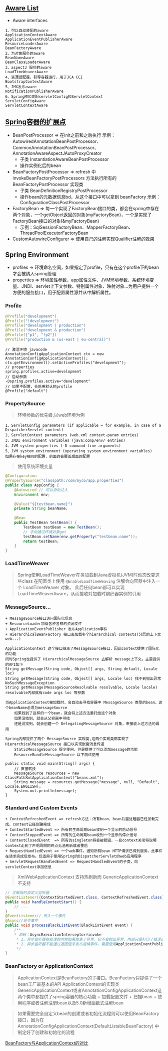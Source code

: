 ## [Aware List](https://docs.spring.io/spring-framework/docs/current/spring-framework-reference/core.html#aware-list)

+ Aware interfaces
```text
1、可以自动装配的aware
ApplicationContextAware
ApplicationEventPublisherAware
ResourceLoaderAware
BeanFactoryAware
2、为对象服务的aware
BeanNameAware
BeanClassLoaderAware
3、aspectJ 服务的aware
LoadTimeWeaverAware
4、资源适配器，引导容器运行，用于JCA CCI
BootstrapContextAware
5、JMX发布aware
NotificationPublisherAware
6、SpringMVC装配servletConfig和ServletContext
ServletConfigAware
ServletContextAware
```

## [Spring容器的扩展点](https://docs.spring.io/spring-framework/docs/current/spring-framework-reference/core.html#beans-factory-extension)

+ BeanPostProcessor => 在init之前和之后执行 示例：AutowiredAnnotationBeanPostProcessor、CommonAnnotationBeanPostProcessor、AnnotationAwareAspectJAutoProxyCreator
    + 子类 InstantiationAwareBeanPostProcessor 
    + 操作实例化后的bean
+ BeanFactoryPostProcessor => refresh 中 invokeBeanFactoryPostProcessors 方法执行所有的 BeanFactoryPostProcessor 实现类
    + 子类 BeanDefinitionRegistryPostProcessor
    + 操作bean的元数据信息bd，从这个接口中可以拿到 beanFactory 示例：ConfigurationClassPostProcessor
+ FactoryBean => 每一个实现了FactoryBean接口的类，都会在spring中存在两个对象，一个getObject返回的对象(myFactoryBean)，一个是实现了FactoryBean接口的对象(&myFactoryBean)
    + 示例：SqlSessionFactoryBean、MapperFactoryBean、ThreadPoolExecutorFactoryBean
+ CustomAutowireConfigurer => 使用自己的注解实现Qualifier注解的效果    

## Spring Environment 

+ profiles => 环境命名空间，如果指定了profile，只有在这个profile下的bean才会被纳入spring管理
+ properties => 环境属性参数，app属性文件、JVM环境参数、系统环境变量、JNDI、servlet上下文参数、特别属性对象、映射对象...为用户提供一个方便的服务接口，用于配置属性源并从中解析属性。

### Profile

```java
@Profile("development")
@Profile("!development")
@Profile("development | production")
@Profile("development & production")
@Profile({"p1", "!p2"})
@Profile("production & (us-east | eu-central)")
```
```text
// 激活环境 javacode
AnnotationConfigApplicationContext ctx = new AnnotationConfigApplicationContext();
ctx.getEnvironment().setActiveProfiles("development");
// properties
spring.profiles.active=development
// 启动参数
-Dspring.profiles.active="development"
// 如果不配置，会启用默认的profile
@Profile("default")
```
### PropertySource 

> 环境参数的优先级,以web环境为例
```text
1、ServletConfig parameters (if applicable — for example, in case of a DispatcherServlet context)
2、ServletContext parameters (web.xml context-param entries)
3、JNDI environment variables (java:comp/env/ entries)
4、JVM system properties (-D command-line arguments)
5、JVM system environment (operating system environment variables)
如果存在key相同的配置，前面的会覆盖后面的配置
```
> 使用系统环境变量
```java
@Configuration
@PropertySource("classpath:/com/myco/app.properties")
public class AppConfig {
    @Autowired // 可以自动注入
    Environment env;
    
    @Value("${testbean.name}")
    private String beanName;
    
    @Bean
    public TestBean testBean() {
        TestBean testBean = new TestBean();
        // 手动通过环境对象get
        testBean.setName(env.getProperty("testbean.name"));
        return testBean;
    }
}
```
### LoadTimeWeaver 
> Spring使用LoadTimeWeaver在类加载到Java虚拟机(JVM)时动态改变这些class
> 在配置类上使用 `@EnableLoadTimeWeaving` 注解会向容器中注入一个 LoadTimeWeaver 对象。
    此后任何bean都可以实现LoadTimeWeaverAware，从而接收对加载时编织器实例的引用

### MessageSource...
    + MessageSource接口访问国际化信息
    + ResourceLoader加载各种各样的资源文件
    + ApplicationEventPublisher 发布Application事件
    + HierarchicalBeanFactory 接口去加载多个hierarchical contexts(分层的上下文 web...)

```text
ApplicationContext 这个接口继承了MessageSource接口，因此context提供了国际化的功能
同时Spring也提供了 HierarchicalMessageSource 去解析 message上下文。主要提供的API如下
String getMessage(String code, Object[] args, String default, Locale loc) 
String getMessage(String code, Object[] args, Locale loc) 找不到抛出异常 NoSuchMessageException 
String getMessage(MessageSourceResolvable resolvable, Locale locale) resolvable内部就有code args loc 等参数

当ApplicationContext被加载时，会自动去寻找容器中 MessageSource 类型的bean，这个beanName必须为messageSource
    如果找到了这样的一个bean，就会将上述方法委托给这个对象
    如果没找到，就会从父容器中寻找
    还是没找到，就会创建一个 DelegatingMessageSource 对象，来接收上述方法的调用
    
Spring内部提供了两个 MessageSource 实现类,这两个实现类都实现了 HierarchicalMessageSource 接口以实现嵌套消息传递
    StaticMessageSource 很少使用，但是提供了可以添加message的功能
    ResourceBundleMessageSource 以下测试使用

public static void main(String[] args) {
    // 直接转换
    MessageSource resources = new ClassPathXmlApplicationContext("beans.xml");
    String message = resources.getMessage("message", null, "Default", Locale.ENGLISH);
    System.out.println(message);
}
```

### Standard and Custom Events
    + ContextRefreshedEvent => refresh方法：所有bean、bean后置处理器已经加载完成，context已经创建完成
    + ContextStartedEvent => 所有的生命周期bean收到一个显示的启动信号
    + ContextStoppedEvent => 所有的生命周期bean收到一个显示的停止信号
    + ContextClosedEvent  => 所有的singleton将会被销毁，一旦context关闭将说明context走到了声明周期的终点无法刷新或者重启
    + RequestHandledEvent => 一个web事件，通知所有bean HTTP请求已得到服务。此事件在请求完成后发布。仅适用于使用Spring的DispatcherServlet的web应用程序
    + ServletRequestHandledEvent => RequestHandledEvent的子类，向servletContext添加信息

> XmlWebApplicationContext 支持热刷新而 GenericApplicationContext 不支持

```java
// 注解版的自定义监听器
@EventListener({ContextStartedEvent.class, ContextRefreshedEvent.class})
public void handleContextStart() {
    // ...
}
@EventListener// 传入一个事件
@Async//异步事件
public void processBlackListEvent(BlackListEvent event) {
    /**
    * 源码：AsyncExecutionInterceptor#invoke
     * 1、异步监听器在处理的时候如果发生了异常，它不会抛出异常，内部只是打印了错误日志：SimpleAsyncUncaughtExceptionHandler
     * 2、异步监听器不能通过返回值来发布后续事件，需要使用ApplicationEventPublisher来手动发布事件
     */
}
```

### BeanFactory or ApplicationContext 
> ApplicationContext是BeanFactory的子接口。BeanFactory只提供了一个bean工厂最基本的API
ApplicationContext的实现类GenericApplicationContext或者AnnotationConfigApplicationContext这两个类中都提供了spring容器的核心功能
    + 加载配置文件
    + 扫描bean
    + 使用程序或者注解注册bean以及5.0新增函数式注解bean
    
> 如果需要完全自定义bean的创建或者初始化流程则可以使用BeanFactory接口，因为在 AnnotationConfigApplicationContext(DefaultListableBeanFactory)
中制定好了创建和初始化的流程

[BeanFactory与ApplicationContext的对比](https://docs.spring.io/spring-framework/docs/current/spring-framework-reference/core.html#context-introduction-ctx-vs-beanfactory)

















